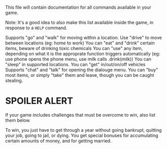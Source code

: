 This file will contain documentation for all commands available in your game.

Note:  It's a good idea to also make this list available inside the game, in response to a `HELP` command.


Supports "go" and "walk" for moving within a location. Use "drive" to move between locations (eg: home to work)
You can "eat" and "drink" certain items, beware of drinking toxic chemicals
You can "use" any item, depending on what it is the approprate function triggers automatically (eg: use phone opens the phone menu, use milk calls .drink(milk))
You can "sleep" in supported locations.
You can "get" in/out/on/off vehicles
Supports "chat" and "talk" for opening the dialouge menu.
You can "buy" most items, or simply "take" them and leave, though you can be caught stealing.



# SPOILER ALERT

If your game includes challenges that must be overcome to win, also list them below.

To win, you just have to get through a year without going bankrupt, quitting your job, going to jail, or dying. You get special bonuses for accumulating certain amounts of money, and for getting married.

